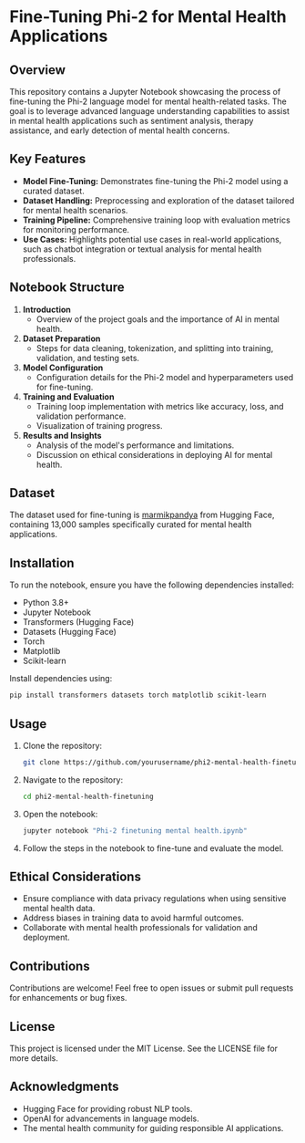 # Fine-Tuning Phi-2 for Mental Health Applications

## Overview
This repository contains a Jupyter Notebook showcasing the process of fine-tuning the Phi-2 language model for mental health-related tasks. The goal is to leverage advanced language understanding capabilities to assist in mental health applications such as sentiment analysis, therapy assistance, and early detection of mental health concerns.

## Key Features
- **Model Fine-Tuning:** Demonstrates fine-tuning the Phi-2 model using a curated dataset.
- **Dataset Handling:** Preprocessing and exploration of the dataset tailored for mental health scenarios.
- **Training Pipeline:** Comprehensive training loop with evaluation metrics for monitoring performance.
- **Use Cases:** Highlights potential use cases in real-world applications, such as chatbot integration or textual analysis for mental health professionals.

## Notebook Structure
1. **Introduction**
   - Overview of the project goals and the importance of AI in mental health.
2. **Dataset Preparation**
   - Steps for data cleaning, tokenization, and splitting into training, validation, and testing sets.
3. **Model Configuration**
   - Configuration details for the Phi-2 model and hyperparameters used for fine-tuning.
4. **Training and Evaluation**
   - Training loop implementation with metrics like accuracy, loss, and validation performance.
   - Visualization of training progress.
5. **Results and Insights**
   - Analysis of the model's performance and limitations.
   - Discussion on ethical considerations in deploying AI for mental health.

## Dataset
The dataset used for fine-tuning is [marmikpandya](https://huggingface.co/datasets/marmikpandya) from Hugging Face, containing 13,000 samples specifically curated for mental health applications.

## Installation
To run the notebook, ensure you have the following dependencies installed:

- Python 3.8+
- Jupyter Notebook
- Transformers (Hugging Face)
- Datasets (Hugging Face)
- Torch
- Matplotlib
- Scikit-learn

Install dependencies using:
```bash
pip install transformers datasets torch matplotlib scikit-learn
```

## Usage
1. Clone the repository:
   ```bash
   git clone https://github.com/yourusername/phi2-mental-health-finetuning.git
   ```
2. Navigate to the repository:
   ```bash
   cd phi2-mental-health-finetuning
   ```
3. Open the notebook:
   ```bash
   jupyter notebook "Phi-2 finetuning mental health.ipynb"
   ```
4. Follow the steps in the notebook to fine-tune and evaluate the model.

## Ethical Considerations
- Ensure compliance with data privacy regulations when using sensitive mental health data.
- Address biases in training data to avoid harmful outcomes.
- Collaborate with mental health professionals for validation and deployment.

## Contributions
Contributions are welcome! Feel free to open issues or submit pull requests for enhancements or bug fixes.

## License
This project is licensed under the MIT License. See the LICENSE file for more details.

## Acknowledgments
- Hugging Face for providing robust NLP tools.
- OpenAI for advancements in language models.
- The mental health community for guiding responsible AI applications.

